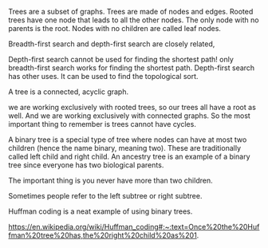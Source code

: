 Trees are a subset of graphs.
Trees are made of nodes and edges.
Rooted trees have one node that leads to all the other nodes.
The only node with no parents is the root. 
Nodes with no children are called leaf nodes.


Breadth-first search and depth-first search are closely related, 

Depth-first search cannot be used for finding the shortest path!
only breadth-first search works for finding the shortest path. 
Depth-first search has other uses. It can be used to find the topological sort.

A tree is a connected, acyclic graph.

we are working exclusively with rooted trees, so our trees all have a root as well. And we are working exclusively with connected graphs. So the most important thing to remember is trees cannot have cycles.

A binary tree is a special type of tree where nodes can have at most two children (hence the name binary, meaning two). These are traditionally called left child and right child.
An ancestry tree is an example of a binary tree since everyone has two biological parents.

The important thing is you never have more than two children. 

Sometimes people refer to the left subtree or right subtree.

Huffman coding is a neat example of using binary trees.

https://en.wikipedia.org/wiki/Huffman_coding#:~:text=Once%20the%20Huffman%20tree%20has,the%20right%20child%20as%201.